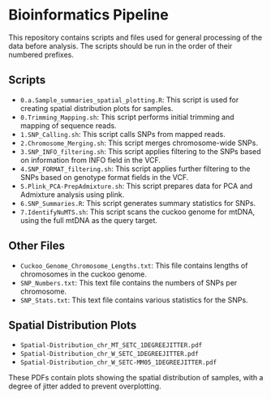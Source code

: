 # Bioinformatics Pipeline

This repository contains scripts and files used for general processing of the data before analysis. The scripts should be run in the order of their numbered prefixes.

## Scripts

- `0.a.Sample_summaries_spatial_plotting.R`: This script is used for creating spatial distribution plots for samples.
- `0.Trimming_Mapping.sh`: This script performs initial trimming and mapping of sequence reads.
- `1.SNP_Calling.sh`: This script calls SNPs from mapped reads.
- `2.Chromosome_Merging.sh`: This script merges chromosome-wide SNPs.
- `3.SNP_INFO_filtering.sh`: This script applies filtering to the SNPs based on information from INFO field in the VCF.
- `4.SNP_FORMAT_filtering.sh`: This script applies further filtering to the SNPs based on genotype format fields in the VCF.
- `5.Plink_PCA-PrepAdmixture.sh`: This script prepares data for PCA and Admixture analysis using plink.
- `6.SNP_Summaries.R`: This script generates summary statistics for SNPs.
- `7.IdentifyNuMTS.sh`: This script scans the cuckoo genome for mtDNA, using the full mtDNA as the query target. 

## Other Files

- `Cuckoo_Genome_Chromosome_Lengths.txt`: This file contains lengths of chromosomes in the cuckoo genome.
- `SNP_Numbers.txt`: This text file contains the numbers of SNPs per chromosome.
- `SNP_Stats.txt`: This text file contains various statistics for the SNPs.

## Spatial Distribution Plots

- `Spatial-Distribution_chr_MT_SETC_1DEGREEJITTER.pdf`
- `Spatial-Distribution_chr_W_SETC_1DEGREEJITTER.pdf`
- `Spatial-Distribution_chr_W_SETC-MM05_1DEGREEJITTER.pdf`

These PDFs contain plots showing the spatial distribution of samples, with a degree of jitter added to prevent overplotting.


